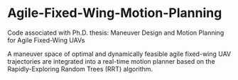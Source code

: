 # Agile-Fixed-Wing-Motion-Planning

Code associated with Ph.D. thesis: Maneuver Design and Motion Planning for Agile Fixed-Wing UAVs

A maneuver space of optimal and dynamically feasible agile fixed-wing UAV trajectories are integrated into a real-time motion planner based on the Rapidly-Exploring Random Trees (RRT) algorithm. 
